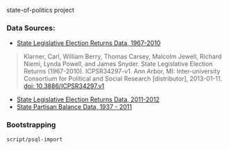 state-of-politics project


### Data Sources:
* [State Legislative Election Returns Data, 1967-2010](https://dataverse.harvard.edu/dataset.xhtml?persistentId=hdl:1902.1/20401)
> Klarner, Carl, William Berry, Thomas Carsey, Malcolm Jewell, Richard Niemi, Lynda Powell, and James Snyder. State Legislative Election Returns (1967-2010). ICPSR34297-v1. Ann Arbor, MI: Inter-university Consortium for Political and Social Research [distributor], 2013-01-11. [doi: 10.3886/ICPSR34297.v1](http://www.icpsr.umich.edu/icpsrweb/ICPSR/studies/34297)

* [State Legislative Election Returns Data, 2011-2012](https://dataverse.harvard.edu/dataset.xhtml?persistentId=hdl:1902.1/21549)
* [State Partisan Balance Data, 1937 - 2011](https://dataverse.harvard.edu/dataset.xhtml?persistentId=hdl:1902.1/20403)


### Bootstrapping

``` shell
script/psql-import
```
